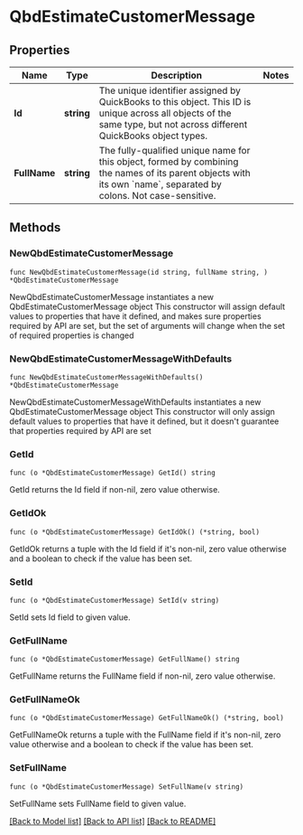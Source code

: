 # QbdEstimateCustomerMessage

## Properties

Name | Type | Description | Notes
------------ | ------------- | ------------- | -------------
**Id** | **string** | The unique identifier assigned by QuickBooks to this object. This ID is unique across all objects of the same type, but not across different QuickBooks object types. | 
**FullName** | **string** | The fully-qualified unique name for this object, formed by combining the names of its parent objects with its own &#x60;name&#x60;, separated by colons. Not case-sensitive. | 

## Methods

### NewQbdEstimateCustomerMessage

`func NewQbdEstimateCustomerMessage(id string, fullName string, ) *QbdEstimateCustomerMessage`

NewQbdEstimateCustomerMessage instantiates a new QbdEstimateCustomerMessage object
This constructor will assign default values to properties that have it defined,
and makes sure properties required by API are set, but the set of arguments
will change when the set of required properties is changed

### NewQbdEstimateCustomerMessageWithDefaults

`func NewQbdEstimateCustomerMessageWithDefaults() *QbdEstimateCustomerMessage`

NewQbdEstimateCustomerMessageWithDefaults instantiates a new QbdEstimateCustomerMessage object
This constructor will only assign default values to properties that have it defined,
but it doesn't guarantee that properties required by API are set

### GetId

`func (o *QbdEstimateCustomerMessage) GetId() string`

GetId returns the Id field if non-nil, zero value otherwise.

### GetIdOk

`func (o *QbdEstimateCustomerMessage) GetIdOk() (*string, bool)`

GetIdOk returns a tuple with the Id field if it's non-nil, zero value otherwise
and a boolean to check if the value has been set.

### SetId

`func (o *QbdEstimateCustomerMessage) SetId(v string)`

SetId sets Id field to given value.


### GetFullName

`func (o *QbdEstimateCustomerMessage) GetFullName() string`

GetFullName returns the FullName field if non-nil, zero value otherwise.

### GetFullNameOk

`func (o *QbdEstimateCustomerMessage) GetFullNameOk() (*string, bool)`

GetFullNameOk returns a tuple with the FullName field if it's non-nil, zero value otherwise
and a boolean to check if the value has been set.

### SetFullName

`func (o *QbdEstimateCustomerMessage) SetFullName(v string)`

SetFullName sets FullName field to given value.



[[Back to Model list]](../README.md#documentation-for-models) [[Back to API list]](../README.md#documentation-for-api-endpoints) [[Back to README]](../README.md)


